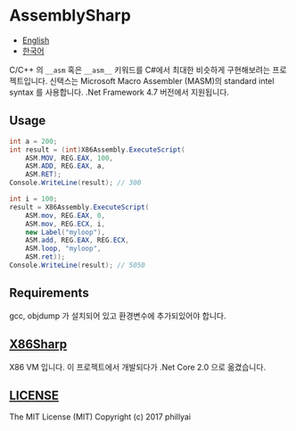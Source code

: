 # AssemblySharp

- [English](Readme.md)
- [한국어](Readme.ko.md)

C/C++ 의 `__asm` 혹은 `__asm__` 키워드를 C#에서 최대한 비슷하게 구현해보려는 프로젝트입니다.
신택스는 Microsoft Macro Assembler (MASM)의 standard intel syntax 를 사용합니다.
.Net Framework 4.7 버전에서 지원됩니다.

## Usage

```csharp
int a = 200;
int result = (int)X86Assembly.ExecuteScript(
    ASM.MOV, REG.EAX, 100,
    ASM.ADD, REG.EAX, a,
    ASM.RET);
Console.WriteLine(result); // 300

int i = 100;
result = X86Assembly.ExecuteScript(
    ASM.mov, REG.EAX, 0,
    ASM.mov, REG.ECX, i,
    new Label("myloop"),
    ASM.add, REG.EAX, REG.ECX,
    ASM.loop, "myloop",
    ASM.ret));
Console.WriteLine(result); // 5050
```

## Requirements

gcc, objdump 가 설치되어 있고 환경변수에 추가되있어야 합니다.

## [X86Sharp](https://github.com/phillyai/X86Sharp)

X86 VM 입니다. 이 프로젝트에서 개발되다가 .Net Core 2.0 으로 옮겼습니다.

## [LICENSE](/LICENSE)

The MIT License (MIT) Copyright (c) 2017 phillyai
